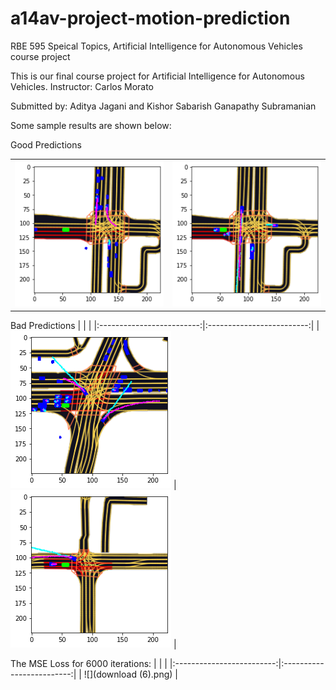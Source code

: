 # a14av-project-motion-prediction
RBE 595 Speical Topics, Artificial Intelligence for Autonomous Vehicles course project

This is our final course project for Artificial Intelligence for Autonomous Vehicles.
Instructor: Carlos Morato

Submitted by: Aditya Jagani and Kishor Sabarish Ganapathy Subramanian


Some sample results are shown below:

Good Predictions

| | |
|:-------------------------:|:-------------------------:|
| ![](good1.png) | ![](good5.png) |

Bad Predictions
| | |
|:-------------------------:|:-------------------------:|
| ![](bad3.png) | ![](bad4.png) |

The MSE Loss for 6000 iterations:
| | |
|:-------------------------:|:-------------------------:|
| ![](download (6).png) |
